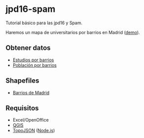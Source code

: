 # jpd16-spam
Tutorial básico para las jpd16 y Spam.

Haremos un mapa de universitarios por barrios en Madrid ([demo](http://bl.ocks.org/martgnz/78f636dd308ad043ba8f7065afaa2e0e)).

## Obtener datos
- [Estudios por barrios](http://www-2.munimadrid.es/CSE6/control/seleccionDatos?numSerie=3010107010)
- [Población por barrios](http://www-2.munimadrid.es/TSE6/control/seleccionDatosBarrio)

## Shapefiles
- [Barrios de Madrid](http://datos.madrid.es/portal/site/egob/menuitem.c05c1f754a33a9fbe4b2e4b284f1a5a0/?vgnextoid=46b55cde99be2410VgnVCM1000000b205a0aRCRD&vgnextchannel=374512b9ace9f310VgnVCM100000171f5a0aRCRD&vgnextfmt=default)

## Requisitos
- Excel/OpenOffice
- [QGIS](http://www.qgis.org/en/site/)
- [TopoJSON](https://github.com/mbostock/topojson) ([Node.js](https://nodejs.org))